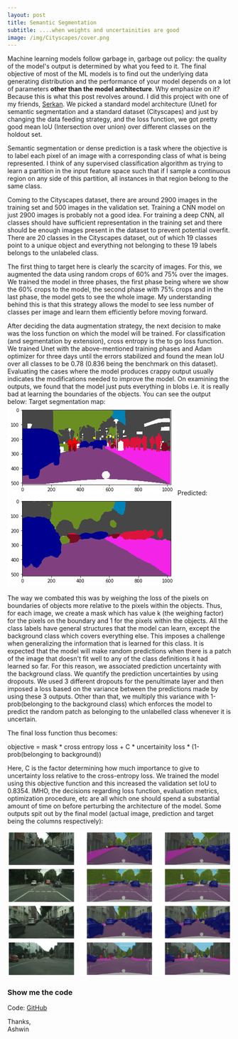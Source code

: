 ```yaml
---
layout: post
title: Semantic Segmentation
subtitle: ....when weights and uncertainities are good
image: /img/Cityscapes/cover.png
---
```


Machine learning models follow garbage in, garbage out policy: the quality of the model's output is determined by what you feed to it. The final objective of most of the ML models is to find out the underlying data generating distribution and the performance of your model depends on a lot of parameters **other than the model architecture**. Why emphasize on it? Because this is what this post revolves around. I did this project with one of my friends, [Serkan](https://www.linkedin.com/in/serkankarakulak). We picked a standard model architecture (Unet) for semantic segmentation and a standard dataset (Cityscapes) and just by changing the data feeding strategy, and the loss function, we got pretty good mean IoU (Intersection over union) over different classes on the holdout set.

Semantic segmentation or dense prediction is a task where the objective is to label each pixel of an image with a corresponding class of what is being represented. I think of any supervised classification algorithm as trying to learn a partition in the input feature space such that if I sample a continuous region on any side of this partition, all instances in that region belong to the same class. 

Coming to the Cityscapes dataset, there are around 2900 images in the training set and 500 images in the validation set. Training a CNN model on just 2900 images is probably not a good idea. For training a deep CNN, all classes should have sufficient representation in the training set and there should be enough images present in the dataset to prevent potential overfit. There are 20 classes in the Cityscapes dataset, out of which 19 classes point to a unique object and everything not belonging to these 19 labels belongs to the unlabeled class. 

The first thing to target here is clearly the scarcity of images. For this, we augmented the data using random crops of 60% and 75% over the images. We trained the model in three phases, the first phase being where we show the 60% crops to the model, the second phase with 75% crops and in the last phase, the model gets to see the whole image. My understanding behind this is that this strategy allows the model to see less number of classes per image and learn them efficiently before moving forward. 

After deciding the data augmentation strategy, the next decision to make was the loss function on which the model will be trained. For classification (and segmentation by extension), cross entropy is the to go loss function. We trained Unet with the above-mentioned training phases and Adam optimizer for three days until the errors stabilized and found the mean IoU over all classes to be 0.78 (0.836 being the benchmark on this dataset). Evaluating the cases where the model produces crappy output usually indicates the modifications needed to improve the model. On examining the outputs, we found that the model just puts everything in blobs i.e. it is really bad at learning the boundaries of the objects. You can see the output below:
Target segmentation map:
![alt text](/img/Cityscapes/before_target.png)
Predicted:
![alt text](/img/Cityscapes/before_predicted.png)

The way we combated this was by weighing the loss of the pixels on boundaries of objects more relative to the pixels within the objects. Thus, for each image, we create a mask which has value k (the weighing factor) for the pixels on the boundary and 1 for the pixels within the objects. All the class labels have general structures that the model can learn, except the background class which covers everything else. This imposes a challenge when generalizing the information that is learned for this class. It is expected that the model will make random predictions when there is a patch of the image that doesn't fit well to any of the class definitions it had learned so far. For this reason, we associated prediction uncertainty with the background class. We quantify the prediction uncertainties by using dropouts. We used 3 different dropouts for the penultimate layer and then imposed a loss based on the variance between the predictions made by using these 3 outputs. Other than that, we multiply this variance with 1-prob(belonging to the background class) which enforces the model to predict the random patch as belonging to the unlabelled class whenever it is uncertain. 

The final loss function thus becomes:

objective = mask * cross entropy loss + C * uncertainity loss * (1-prob(belonging to background))

Here, C is the factor determining how much importance to give to uncertainty loss relative to the cross-entropy loss. We trained the model using this objective function and this increased the validation set IoU to 0.8354. IMHO, the decisions regarding loss function, evaluation metrics, optimization procedure, etc are all which one should spend a substantial amount of time on before perturbing the architecture of the model. Some outputs spit out by the final model (actual image, prediction and target being the columns respectively):

![alt text](/img/Cityscapes/main_1.png)
![alt text](/img/Cityscapes/main_2.png)
![alt text](/img/Cityscapes/main_3.png)
![alt text](/img/Cityscapes/main_4.png)

 
### Show me the code

Code: [GitHub](https://github.com/Regressionist/Semantic-Segmentation-UNet)

Thanks,<br/>
Ashwin

